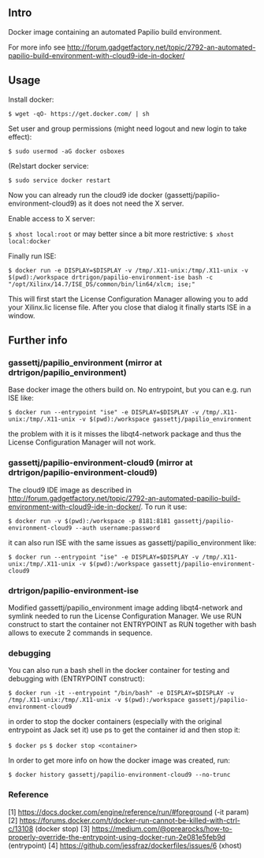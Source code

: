 ## Intro

Docker image containing an automated Papilio build environment.

For more info see http://forum.gadgetfactory.net/topic/2792-an-automated-papilio-build-environment-with-cloud9-ide-in-docker/

## Usage

Install docker:

`$ wget -qO- https://get.docker.com/ | sh`

Set user and group permissions (might need logout and new login to take effect):

`$ sudo usermod -aG docker osboxes`

(Re)start docker service:

`$ sudo service docker restart`

Now you can already run the cloud9 ide docker (gassettj/papilio-environment-cloud9) as it does not need the X server.

Enable access to X server:

`$ xhost local:root` or may better since a bit more restrictive: `$ xhost local:docker`

Finally run ISE:

`$ docker run -e DISPLAY=$DISPLAY -v /tmp/.X11-unix:/tmp/.X11-unix -v $(pwd):/workspace drtrigon/papilio-environment-ise bash -c "/opt/Xilinx/14.7/ISE_DS/common/bin/lin64/xlcm; ise;"`

This will first start the License Configuration Manager allowing you to add your Xilinx.lic license file. After you close that dialog it finally starts ISE in a window.

## Further info

### gassettj/papilio_environment (mirror at drtrigon/papilio_environment)

Base docker image the others build on. No entrypoint, but you can e.g. run ISE like:

`$ docker run --entrypoint "ise" -e DISPLAY=$DISPLAY -v /tmp/.X11-unix:/tmp/.X11-unix -v $(pwd):/workspace gassettj/papilio_environment`

the problem with it is it misses the libqt4-network package and thus the License Configuration Manager will not work.

### gassettj/papilio-environment-cloud9 (mirror at drtrigon/papilio-environment-cloud9)

The cloud9 IDE image as described in http://forum.gadgetfactory.net/topic/2792-an-automated-papilio-build-environment-with-cloud9-ide-in-docker/. To run it use:

`$ docker run -v $(pwd):/workspace -p 8181:8181 gassettj/papilio-environment-cloud9 --auth username:password`

it can also run ISE with the same issues as gassettj/papilio_environment like:

`$ docker run --entrypoint "ise" -e DISPLAY=$DISPLAY -v /tmp/.X11-unix:/tmp/.X11-unix -v $(pwd):/workspace gassettj/papilio-environment-cloud9`

### drtrigon/papilio-environment-ise

Modified gassettj/papilio_environment image adding libqt4-network and symlink needed to run  the License Configuration Manager. We use RUN construct to start the container not ENTRYPOINT as RUN together with bash allows to execute 2 commands in sequence.

### debugging

You can also run a bash shell in the docker container for testing and debugging with (ENTRYPOINT construct):

`$ docker run -it --entrypoint "/bin/bash" -e DISPLAY=$DISPLAY -v /tmp/.X11-unix:/tmp/.X11-unix -v $(pwd):/workspace gassettj/papilio-environment-cloud9`

in order to stop the docker containers (especially with the original entrypoint as Jack set it) use ps to get the container id and then stop it:

`$ docker ps`
`$ docker stop <container>`

In order to get more info on how the docker image was created, run:

`$ docker history gassettj/papilio-environment-cloud9 --no-trunc`

### Reference

[1] https://docs.docker.com/engine/reference/run/#foreground (-it param)
[2] https://forums.docker.com/t/docker-run-cannot-be-killed-with-ctrl-c/13108 (docker stop)
[3] https://medium.com/@oprearocks/how-to-properly-override-the-entrypoint-using-docker-run-2e081e5feb9d (entrypoint)
[4] https://github.com/jessfraz/dockerfiles/issues/6 (xhost)
